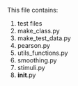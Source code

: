 This file contains:
1. test files
2. make_class.py
3. make_test_data.py
4. pearson.py
5. utils_functions.py
6. smoothing.py
7. stimuli.py
8. __init__.py
